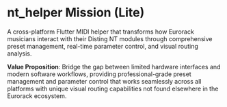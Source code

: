 # nt_helper Mission (Lite)

A cross-platform Flutter MIDI helper that transforms how Eurorack musicians interact with their Disting NT modules through comprehensive preset management, real-time parameter control, and visual routing analysis.

**Value Proposition**: Bridge the gap between limited hardware interfaces and modern software workflows, providing professional-grade preset management and parameter control that works seamlessly across all platforms with unique visual routing capabilities not found elsewhere in the Eurorack ecosystem.